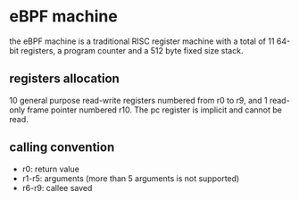 # eBPF machine
the eBPF machine is a traditional RISC register machine with a total of 11 64-bit registers, a program counter and a 512 byte fixed size stack. 

## registers allocation
10 general purpose read-write registers numbered from r0 to r9, and 1 read-only frame pointer numbered r10. The pc register is implicit and cannot be read.

## calling convention
- r0: return value
- r1-r5: arguments (more than 5 arguments is not supported)
- r6-r9: callee saved
